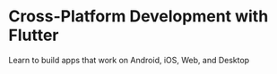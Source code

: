 # Cross-Platform Development with Flutter

Learn to build apps that work on Android, iOS, Web, and Desktop
